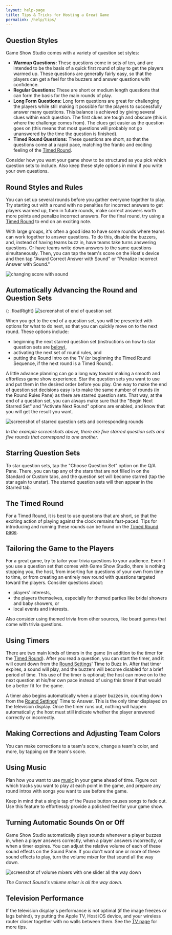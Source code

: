 ```yaml
---
layout: help-page
title: Tips & Tricks for Hosting a Great Game
permalink: /help/tips/
---
```


## Question Styles

Game Show Studio comes with a variety of question set styles:

* **Warmup Questions:** These questions come in sets of ten, and are intended to be the basis of a quick first round of play to get the players warmed up. These questions are generally fairly easy, so that the players can get a feel for the buzzers and answer questions with confidence.
* **Regular Questions:** These are short or medium length questions that can form the basis for the main rounds of play.
* **Long Form Questions:** Long form questions are great for challenging the players while still making it possible for the players to successfully answer many questions. This balance is achieved by giving several clues within each question. The first clues are tough and obscure (this is where the challenge comes from). The clues get easier as the question goes on (this means that most questions will probably not go unanswered by the time the question is finished).
* **Timed Round Questions:** These questions are short, so that the questions come at a rapid pace, matching the frantic and exciting feeling of the [Timed Round](/help/timedround).

Consider how you want your game show to be structured as you pick which question sets to include. Also keep these style options in mind if you write your own questions.

## Round Styles and Rules

You can set up several rounds before you gather everyone together to play. Try starting out with a round with no penalties for incorrect answers to get players warmed up, then in future rounds, make correct answers worth more points and penalize incorrect answers. For the final round, try using a [Timed Round](/help/timedround) to end on an exciting note.

With large groups, it's often a good idea to have some rounds where teams can work together to answer questions. To do this, disable the buzzers, and, instead of having teams buzz in, have teams take turns answering questions. Or have teams write down answers to the same questions simultaneously. Then, you can tap the team's score on the Host's device and then tap "Award Correct Answer with Sound" or "Penalize Incorrect Answer with Sound."

![changing score with sound](/images/v2-0-0/score-change-with-sound.png)

## Automatically Advancing the Round and Question Sets

{: .floatRight}
![screenshot of end of question set](/images/help/v2-0-0/end-of-q-set.png)

When you get to the end of a question set, you will be presented with options for what to do next, so that you can quickly move on to the next round. These options include:

* beginning the next starred question set (instructions on how to star question sets are [below](#starring-question-sets)),
* activating the next set of round rules, and
* putting the Round Intro on the TV (or beginning the Timed Round Sequence, if the next round is a Timed Round).

A little advance planning can go a long way toward making a smooth and effortless game show experience. Star the question sets you want to use and put them in the desired order before you play. One way to make the end of question set decisions easy is to make the same number of rounds (in the Round Rules Pane) as there are starred question sets. That way, at the end of a question set, you can always make sure that the "Begin Next Starred Set" and "Activate Next Round" options are enabled, and know that you will get the result you want.

![screenshot of starred question sets and corresponding rounds](/images/help/v2-0-0/questions-and-rounds-coordination.png)

*In the example screenshots above, there are five starred question sets and five rounds that correspond to one another.*

## Starring Question Sets

To star question sets, tap the "Choose Question Set" option on the Q/A Pane. There, you can tap any of the stars that are not filled in on the Standard or Custom tabs, and the question set will become starred (tap the star again to unstar). The starred question sets will then appear in the Starred tab.

## The Timed Round

For a Timed Round, it is best to use questions that are short, so that the exciting action of playing against the clock remains fast-paced. Tips for introducing and running these rounds can be found on the [Timed Round page](/help/timedround).

## Tailoring the Game to the Players

For a great game, try to tailor your trivia questions to your audience. Even if you use a question set that comes with Game Show Studio, there is nothing stopping you, the host, from inserting fun questions of your own from time to time, or from creating an entirely new round with questions targeted toward the players. Consider questions about:

* players' interests,
* the players themselves, especially for themed parties like bridal showers and baby showers, or
* local events and interests.

Also consider using themed trivia from other sources, like board games that come with trivia questions.

## Using Timers

There are two main kinds of timers in the game (in addition to the timer for the [Timed Round](/help/timedround)). After you read a question, you can start the timer, and it will count down from the [Round Settings](/help/roundrules)' Time to Buzz In. After that timer expires, a sound will play, and the buzzers will become disabled for a brief period of time. This use of the timer is optional; the host can move on to the next question at his/her own pace instead of using this timer if that would be a better fit for the game.

A timer also begins automatically when a player buzzes in, counting down from the [Round Settings](/help/roundrules)' Time to Answer. This is the only timer displayed on the television display. Once the timer runs out, nothing will happen automatically; the host must still indicate whether the player answered correctly or incorrectly.

## Making Corrections and Adjusting Team Colors

You can make corrections to a team's score, change a team's color, and more, by tapping on the team's score.

## Using Music

Plan how you want to use [music](/help/music) in your game ahead of time. Figure out which tracks you want to play at each point in the game, and prepare any round intros with songs you want to use before the game.

Keep in mind that a single tap of the Pause button causes songs to fade out. Use this feature to effortlessly provide a polished feel for your game show.

## Turning Automatic Sounds On or Off

Game Show Studio automatically plays sounds whenever a player buzzes in, when a player answers correctly, when a player answers incorrectly, or when a timer expires. You can adjust the relative volume of each of these sound effects on the Sound Pane. If you don't want one or more of these sound effects to play, turn the volume mixer for that sound all the way down.

![screenshot of volume mixers with one slider all the way down](/images/help/v2-0-0/sound-effects-correct-off.png)

*The Correct Sound's volume mixer is all the way down.*

## Television Performance

If the television display's performance is not optimal (if the image freezes or lags behind), try putting the Apple TV, Host iOS device, and your wireless router closer together with no walls between them. See the [TV page](/help/tv#fixing-problems) for more tips.

